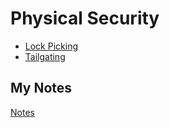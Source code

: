 # Physical Security
- [Lock Picking](lock-picking.md)
- [Tailgating](tailgating.md)
## My Notes
[Notes](mynotes/physical-security-notes.md)
